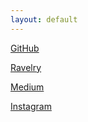 ```yaml
---
layout: default
---
```


<p style="text-align: center;">

[GitHub](https://github.com/anjafr)

[Ravelry](https://www.ravelry.com/people/againstallknots)

[Medium](https://medium.com/@anjafrhb)

[Instagram](https://www.instagram.com/againstallknots/)
</p>
